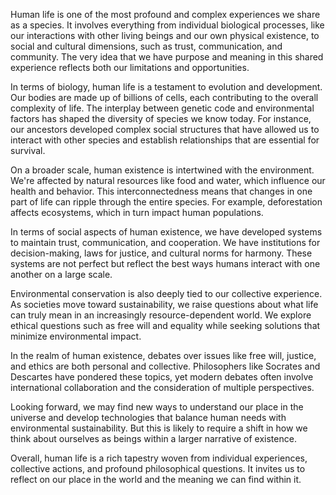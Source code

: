Human life is one of the most profound and complex experiences we share as a species. It involves everything from individual biological processes, like our interactions with other living beings and our own physical existence, to social and cultural dimensions, such as trust, communication, and community. The very idea that we have purpose and meaning in this shared experience reflects both our limitations and opportunities.

In terms of biology, human life is a testament to evolution and development. Our bodies are made up of billions of cells, each contributing to the overall complexity of life. The interplay between genetic code and environmental factors has shaped the diversity of species we know today. For instance, our ancestors developed complex social structures that have allowed us to interact with other species and establish relationships that are essential for survival.

On a broader scale, human existence is intertwined with the environment. We're affected by natural resources like food and water, which influence our health and behavior. This interconnectedness means that changes in one part of life can ripple through the entire species. For example, deforestation affects ecosystems, which in turn impact human populations.

In terms of social aspects of human existence, we have developed systems to maintain trust, communication, and cooperation. We have institutions for decision-making, laws for justice, and cultural norms for harmony. These systems are not perfect but reflect the best ways humans interact with one another on a large scale.

Environmental conservation is also deeply tied to our collective experience. As societies move toward sustainability, we raise questions about what life can truly mean in an increasingly resource-dependent world. We explore ethical questions such as free will and equality while seeking solutions that minimize environmental impact.

In the realm of human existence, debates over issues like free will, justice, and ethics are both personal and collective. Philosophers like Socrates and Descartes have pondered these topics, yet modern debates often involve international collaboration and the consideration of multiple perspectives.

Looking forward, we may find new ways to understand our place in the universe and develop technologies that balance human needs with environmental sustainability. But this is likely to require a shift in how we think about ourselves as beings within a larger narrative of existence.

Overall, human life is a rich tapestry woven from individual experiences, collective actions, and profound philosophical questions. It invites us to reflect on our place in the world and the meaning we can find within it.
